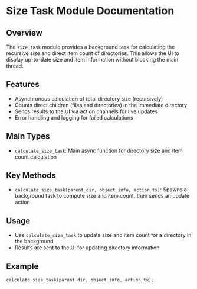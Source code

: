 # Size Task Module Documentation

## Overview
The `size_task` module provides a background task for calculating the recursive size and direct item count of directories. This allows the UI to display up-to-date size and item information without blocking the main thread.

## Features
- Asynchronous calculation of total directory size (recursively)
- Counts direct children (files and directories) in the immediate directory
- Sends results to the UI via action channels for live updates
- Error handling and logging for failed calculations

## Main Types
- `calculate_size_task`: Main async function for directory size and item count calculation

## Key Methods
- `calculate_size_task(parent_dir, object_info, action_tx)`: Spawns a background task to compute size and item count, then sends an update action

## Usage
- Use `calculate_size_task` to update size and item count for a directory in the background
- Results are sent to the UI for updating directory information

## Example
```rust
calculate_size_task(parent_dir, object_info, action_tx);
```
